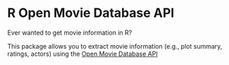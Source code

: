 <!-- README.md is generated from README.Rmd. Please edit that file -->
R Open Movie Database API
=========================

Ever wanted to get movie information in R?

This package allows you to extract movie information (e.g., plot summary, ratings, actors) using the [Open Movie Database API]("http://www.omdbapi.com")
